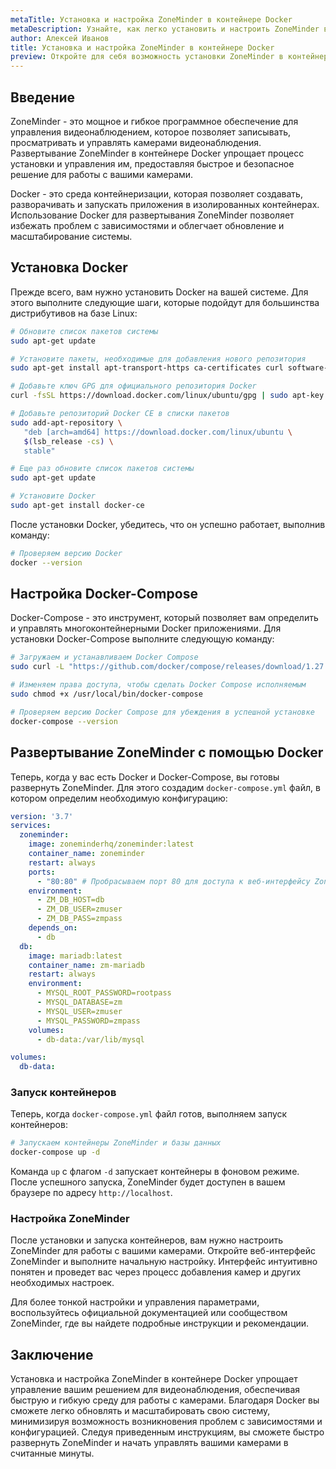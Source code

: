 ```yaml
---
metaTitle: Установка и настройка ZoneMinder в контейнере Docker
metaDescription: Узнайте, как легко установить и настроить ZoneMinder в контейнере Docker - от базовой конфигурации до адаптации под ваши нужды
author: Алексей Иванов
title: Установка и настройка ZoneMinder в контейнере Docker
preview: Откройте для себя возможность установки ZoneMinder в контейнере Docker - полное руководство с примерами и пояснениями для начинающих и опытных пользователей
---
```


## Введение

ZoneMinder - это мощное и гибкое программное обеспечение для управления видеонаблюдением, которое позволяет записывать, просматривать и управлять камерами видеонаблюдения. Развертывание ZoneMinder в контейнере Docker упрощает процесс установки и управления им, предоставляя быстрое и безопасное решение для работы с вашими камерами.

Docker - это среда контейнеризации, которая позволяет создавать, разворачивать и запускать приложения в изолированных контейнерах. Использование Docker для развертывания ZoneMinder позволяет избежать проблем с зависимостями и облегчает обновление и масштабирование системы.

## Установка Docker

Прежде всего, вам нужно установить Docker на вашей системе. Для этого выполните следующие шаги, которые подойдут для большинства дистрибутивов на базе Linux:

```sh
# Обновите список пакетов системы
sudo apt-get update

# Установите пакеты, необходимые для добавления нового репозитория
sudo apt-get install apt-transport-https ca-certificates curl software-properties-common

# Добавьте ключ GPG для официального репозитория Docker
curl -fsSL https://download.docker.com/linux/ubuntu/gpg | sudo apt-key add -

# Добавьте репозиторий Docker CE в списки пакетов
sudo add-apt-repository \
   "deb [arch=amd64] https://download.docker.com/linux/ubuntu \
   $(lsb_release -cs) \
   stable"

# Еще раз обновите список пакетов системы
sudo apt-get update

# Установите Docker
sudo apt-get install docker-ce
```

После установки Docker, убедитесь, что он успешно работает, выполнив команду:

```sh
# Проверяем версию Docker
docker --version
```

## Настройка Docker-Compose

Docker-Compose - это инструмент, который позволяет вам определить и управлять многоконтейнерными Docker приложениями. Для установки Docker-Compose выполните следующую команду:

```sh
# Загружаем и устанавливаем Docker Compose
sudo curl -L "https://github.com/docker/compose/releases/download/1.27.4/docker-compose-$(uname -s)-$(uname -m)" -o /usr/local/bin/docker-compose

# Изменяем права доступа, чтобы сделать Docker Compose исполняемым
sudo chmod +x /usr/local/bin/docker-compose

# Проверяем версию Docker Compose для убеждения в успешной установке
docker-compose --version
```

## Развертывание ZoneMinder с помощью Docker

Теперь, когда у вас есть Docker и Docker-Compose, вы готовы развернуть ZoneMinder. Для этого создадим `docker-compose.yml` файл, в котором определим необходимую конфигурацию:

```yaml
version: '3.7'
services:
  zoneminder:
    image: zoneminderhq/zoneminder:latest
    container_name: zoneminder
    restart: always
    ports:
      - "80:80" # Пробрасываем порт 80 для доступа к веб-интерфейсу ZoneMinder
    environment:
      - ZM_DB_HOST=db
      - ZM_DB_USER=zmuser
      - ZM_DB_PASS=zmpass
    depends_on:
      - db
  db:
    image: mariadb:latest
    container_name: zm-mariadb
    restart: always
    environment:
      - MYSQL_ROOT_PASSWORD=rootpass
      - MYSQL_DATABASE=zm
      - MYSQL_USER=zmuser
      - MYSQL_PASSWORD=zmpass
    volumes:
      - db-data:/var/lib/mysql

volumes:
  db-data:
```

### Запуск контейнеров

Теперь, когда `docker-compose.yml` файл готов, выполняем запуск контейнеров:

```sh
# Запускаем контейнеры ZoneMinder и базы данных
docker-compose up -d
```

Команда `up` с флагом `-d` запускает контейнеры в фоновом режиме. После успешного запуска, ZoneMinder будет доступен в вашем браузере по адресу `http://localhost`.

### Настройка ZoneMinder

После установки и запуска контейнеров, вам нужно настроить ZoneMinder для работы с вашими камерами. Откройте веб-интерфейс ZoneMinder и выполните начальную настройку. Интерфейс интуитивно понятен и проведет вас через процесс добавления камер и других необходимых настроек.

Для более тонкой настройки и управления параметрами, воспользуйтесь официальной документацией или сообществом ZoneMinder, где вы найдете подробные инструкции и рекомендации.

## Заключение

Установка и настройка ZoneMinder в контейнере Docker упрощает управление вашим решением для видеонаблюдения, обеспечивая быструю и гибкую среду для работы с камерами. Благодаря Docker вы сможете легко обновлять и масштабировать свою систему, минимизируя возможность возникновения проблем с зависимостями и конфигурацией. Следуя приведенным инструкциям, вы сможете быстро развернуть ZoneMinder и начать управлять вашими камерами в считанные минуты.